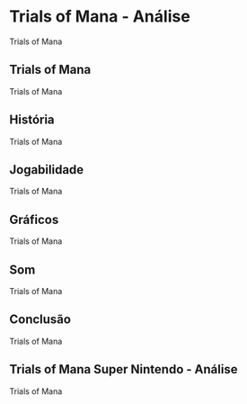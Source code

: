 ---
---

# Trials of Mana - Análise

Trials of Mana

## Trials of Mana

Trials of Mana

## História

Trials of Mana

## Jogabilidade

Trials of Mana

## Gráficos

Trials of Mana

## Som

Trials of Mana

## Conclusão

Trials of Mana

## Trials of Mana Super Nintendo - Análise

Trials of Mana
